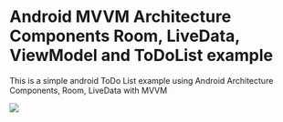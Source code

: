 # Android MVVM Architecture Components Room, LiveData, ViewModel and ToDoList example
This is a simple android ToDo List example using Android Architecture Components, Room, LiveData with MVVM 


![](https://i.imgur.com/kFJv18R.png)
